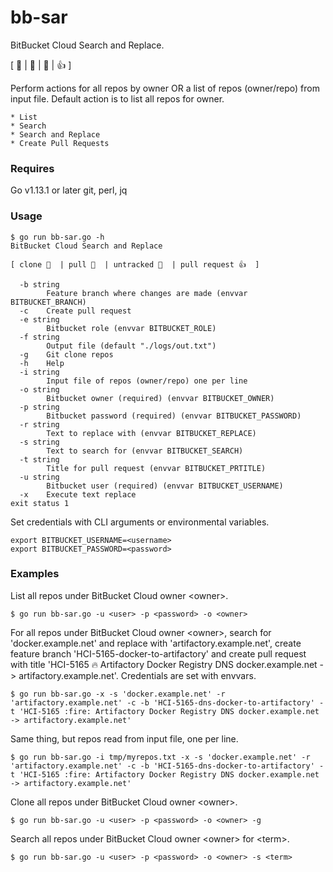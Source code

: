 # bb-sar
BitBucket Cloud Search and Replace.

[ 🍔  | 🍟  | 💎 | 👍  ]

Perform actions for all repos by owner OR a list of repos (owner/repo) from input file.
Default action is to list all repos for owner.

	* List
	* Search
	* Search and Replace
	* Create Pull Requests


### Requires

Go v1.13.1 or later
git, perl, jq

### Usage

```
$ go run bb-sar.go -h
BitBucket Cloud Search and Replace

[ clone 🍔  | pull 🍟  | untracked 💎  | pull request 👍  ]

  -b string
    	Feature branch where changes are made (envvar BITBUCKET_BRANCH)
  -c	Create pull request
  -e string
    	Bitbucket role (envvar BITBUCKET_ROLE)
  -f string
    	Output file (default "./logs/out.txt")
  -g	Git clone repos
  -h	Help
  -i string
    	Input file of repos (owner/repo) one per line
  -o string
    	Bitbucket owner (required) (envvar BITBUCKET_OWNER)
  -p string
    	Bitbucket password (required) (envvar BITBUCKET_PASSWORD)
  -r string
    	Text to replace with (envvar BITBUCKET_REPLACE)
  -s string
    	Text to search for (envvar BITBUCKET_SEARCH)
  -t string
    	Title for pull request (envvar BITBUCKET_PRTITLE)
  -u string
    	Bitbucket user (required) (envvar BITBUCKET_USERNAME)
  -x	Execute text replace
exit status 1
```


Set credentials with CLI arguments or environmental variables.

```
export BITBUCKET_USERNAME=<username>
export BITBUCKET_PASSWORD=<password>
```

### Examples

List all repos under BitBucket Cloud owner \<owner\>.

```
$ go run bb-sar.go -u <user> -p <password> -o <owner>
```

For all repos under BitBucket Cloud owner \<owner\>, search for 'docker.example.net' and replace with 'artifactory.example.net', create feature branch 'HCI-5165-docker-to-artifactory' and create pull request with title 'HCI-5165 :fire: Artifactory Docker Registry DNS docker.example.net -> artifactory.example.net'.  Credentials are set with envvars.

```
$ go run bb-sar.go -x -s 'docker.example.net' -r 'artifactory.example.net' -c -b 'HCI-5165-dns-docker-to-artifactory' -t 'HCI-5165 :fire: Artifactory Docker Registry DNS docker.example.net -> artifactory.example.net'
```

Same thing, but repos read from input file, one per line.

```
$ go run bb-sar.go -i tmp/myrepos.txt -x -s 'docker.example.net' -r 'artifactory.example.net' -c -b 'HCI-5165-dns-docker-to-artifactory' -t 'HCI-5165 :fire: Artifactory Docker Registry DNS docker.example.net -> artifactory.example.net'
```

Clone all repos under BitBucket Cloud owner \<owner\>.

```
$ go run bb-sar.go -u <user> -p <password> -o <owner> -g
```

Search all repos under BitBucket Cloud owner \<owner\> for \<term\>.

```
$ go run bb-sar.go -u <user> -p <password> -o <owner> -s <term>
```
